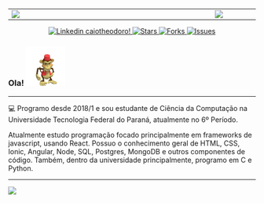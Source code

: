 


<center>
  <table>
    <tr>
        <td><img width="400px" align="left" src="https://github-readme-stats.vercel.app/api/top-langs/?username=caiotheodoro&hide=html&layout=compact&theme=dark" /></td>
        <td><img width="495px" align="left" src="https://github-readme-stats.vercel.app/api?username=caiotheodoro&theme=dark&count_private=true"/></td>
    </tr>   
  </table>
</center>  

<p align="center">
  <a href="https://www.linkedin.com/in/caiotheodoro1/">
    <img alt="Linkedin caiotheodoro!" src="https://img.shields.io/static/v1?label=Linkedin&message=caiotheodoro1&style=for-the-badge&color=4A90E2&labelColor=222222" />
 </a>
  <a href="mailto:caiotheodoro12345@gmail.com">
   <img alt="Stars" src="https://img.shields.io/static/v1?label=gmail&message=caiotheodoro12345@gmail.com&style=for-the-badge&color=4A90E2&labelColor=222222" />
 </a>

  <a href="https://www.last.fm/user/caio/">
   <img alt="Forks" src="https://img.shields.io/static/v1?label=last.fm&message=caio&style=for-the-badge&color=4A90E2&labelColor=222222" />
 </a>
  <a href="https://www.gitlab.com/caiotheodoro/">
   <img alt="Issues" src="https://img.shields.io/static/v1?label=gitlab&message=caiotheodoro&style=for-the-badge&color=4A90E2&labelColor=222222" />
 </a>
</p>

### Ola! <img src="./images/dfed.gif" width="80px">

---

💻 Programo desde 2018/1 e sou estudante de Ciência da Computação na Universidade Tecnologia Federal do Paraná, atualmente no 6º Período. 

Atualmente estudo programação focado principalmente em frameworks de javascript, usando React.
Possuo o conhecimento geral de HTML, CSS, Ionic, Angular, Node, SQL, Postgres, MongoDB e outros componentes de código. Também, dentro da universidade principalmente, programo em C e Python.




---  

![](https://komarev.com/ghpvc/?username=caiotheodoro&color=blue&style=flat)
